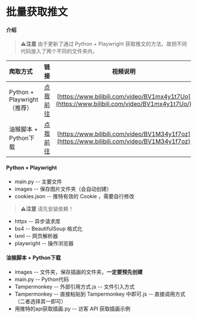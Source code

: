 # 批量获取推文

#### 介绍

> **⚠️注意** 由于更新了通过 Python + Playwright 获取推文的方法，故把不同代码放入了两个不同的文件夹内，

| 爬取方式                     |                                                                          链接                                                                          |                                             视频说明                                             |
|:-------------------------|:----------------------------------------------------------------------------------------------------------------------------------------------------:|:--------------------------------------------------------------------------------------------:|
| Python + Playwright （推荐） |                            [点我前往](https://gitee.com/wojiaoyishang/get-tweets/tree/master/Playwright%20%E6%96%B9%E6%B3%95)                            | [https://www.bilibili.com/video/BV1mx4y1t7Uo](https://www.bilibili.com/video/BV1mx4y1t7Uo/) |
| 油猴脚本 + Python下载          | [点我前往](https://gitee.com/wojiaoyishang/get-tweets/tree/master/%E6%B2%B9%E7%8C%B4%E8%84%9A%E6%9C%AC%20+%20Python%E8%81%94%E5%8A%A8%E6%96%B9%E6%B3%95) |  [https://www.bilibili.com/video/BV1M34y1f7oz](https://www.bilibili.com/video/BV1M34y1f7oz)  

#### Python + Playwright

+ main.py -- 主要文件
+ images -- 保存图片文件夹（会自动创建）
+ cookies.json -- 推特有效的 Cookie ，需要自行修改

> **⚠️注意** 请先安装依赖！

+ httpx  -- 异步请求库
+ bs4  -- BeautifulSoup 格式化
+ lxml  --  网页解析器
+ playwright  --  操作浏览器

#### 油猴脚本 + Python下载

+ images -- 文件夹，保存插画的文件夹，**一定要预先创建**
+ main.py -- Python代码
+ Tampermonkey -- 外部引用方式.js -- 文件引入方式
+ Tampermonkey -- 直接粘贴到 Tampermonkey 中即可.js -- 直接调用方式（二者选择其一即可）
+ 用推特的api获取插画.py -- 访客 API 获取插画示例
